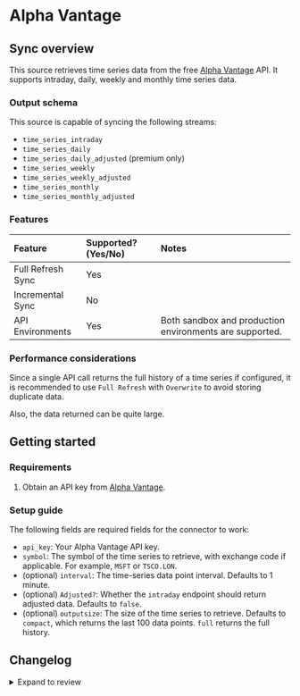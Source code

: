 # Alpha Vantage

## Sync overview

This source retrieves time series data from the free
[Alpha Vantage](https://www.alphavantage.co/) API. It supports intraday, daily,
weekly and monthly time series data.

### Output schema

This source is capable of syncing the following streams:

- `time_series_intraday`
- `time_series_daily`
- `time_series_daily_adjusted` (premium only)
- `time_series_weekly`
- `time_series_weekly_adjusted`
- `time_series_monthly`
- `time_series_monthly_adjusted`

### Features

| Feature           | Supported? \(Yes/No\) | Notes                                                   |
| :---------------- | :-------------------- | :------------------------------------------------------ |
| Full Refresh Sync | Yes                   |                                                         |
| Incremental Sync  | No                    |                                                         |
| API Environments  | Yes                   | Both sandbox and production environments are supported. |

### Performance considerations

Since a single API call returns the full history of a time series if
configured, it is recommended to use `Full Refresh` with `Overwrite` to avoid
storing duplicate data.

Also, the data returned can be quite large.

## Getting started

### Requirements

1. Obtain an API key from [Alpha Vantage](https://www.alphavantage.co/support/#api-key).

### Setup guide

The following fields are required fields for the connector to work:

- `api_key`: Your Alpha Vantage API key.
- `symbol`: The symbol of the time series to retrieve, with exchange code if
  applicable. For example, `MSFT` or `TSCO.LON`.
- (optional) `interval`: The time-series data point interval. Defaults to 1 minute.
- (optional) `Adjusted?`: Whether the `intraday` endpoint should return adjusted
  data. Defaults to `false`.
- (optional) `outputsize`: The size of the time series to retrieve. Defaults to
  `compact`, which returns the last 100 data points. `full` returns the full
  history.

## Changelog

<details>
  <summary>Expand to review</summary>

| Version | Date       | Pull Request                                             | Subject                           |
| :------ | :--------- | :------------------------------------------------------- | :-------------------------------- |
| 0.1.24 | 2024-12-21 | [50204](https://github.com/airbytehq/airbyte/pull/50204) | Update dependencies |
| 0.1.23 | 2024-12-14 | [47113](https://github.com/airbytehq/airbyte/pull/47113) | Starting with this version, the Docker image is now rootless. Please note that this and future versions will not be compatible with Airbyte versions earlier than 0.64 |
| 0.1.22 | 2024-10-12 | [46820](https://github.com/airbytehq/airbyte/pull/46820) | Update dependencies |
| 0.1.21 | 2024-10-05 | [46488](https://github.com/airbytehq/airbyte/pull/46488) | Update dependencies |
| 0.1.20 | 2024-09-28 | [46152](https://github.com/airbytehq/airbyte/pull/46152) | Update dependencies |
| 0.1.19 | 2024-09-21 | [45750](https://github.com/airbytehq/airbyte/pull/45750) | Update dependencies |
| 0.1.18 | 2024-09-14 | [45554](https://github.com/airbytehq/airbyte/pull/45554) | Update dependencies |
| 0.1.17 | 2024-09-07 | [45253](https://github.com/airbytehq/airbyte/pull/45253) | Update dependencies |
| 0.1.16 | 2024-08-31 | [44972](https://github.com/airbytehq/airbyte/pull/44972) | Update dependencies |
| 0.1.15 | 2024-08-24 | [44359](https://github.com/airbytehq/airbyte/pull/44359) | Update dependencies |
| 0.1.14 | 2024-08-12 | [43848](https://github.com/airbytehq/airbyte/pull/43848) | Update dependencies |
| 0.1.13 | 2024-08-10 | [43606](https://github.com/airbytehq/airbyte/pull/43606) | Update dependencies |
| 0.1.12 | 2024-08-03 | [43286](https://github.com/airbytehq/airbyte/pull/43286) | Update dependencies |
| 0.1.11 | 2024-07-27 | [42597](https://github.com/airbytehq/airbyte/pull/42597) | Update dependencies |
| 0.1.10 | 2024-07-20 | [42169](https://github.com/airbytehq/airbyte/pull/42169) | Update dependencies |
| 0.1.9 | 2024-07-13 | [41847](https://github.com/airbytehq/airbyte/pull/41847) | Update dependencies |
| 0.1.8 | 2024-07-10 | [41369](https://github.com/airbytehq/airbyte/pull/41369) | Update dependencies |
| 0.1.7 | 2024-07-09 | [41229](https://github.com/airbytehq/airbyte/pull/41229) | Update dependencies |
| 0.1.6 | 2024-07-06 | [40888](https://github.com/airbytehq/airbyte/pull/40888) | Update dependencies |
| 0.1.5 | 2024-06-25 | [40338](https://github.com/airbytehq/airbyte/pull/40338) | Update dependencies |
| 0.1.4 | 2024-06-21 | [39939](https://github.com/airbytehq/airbyte/pull/39939) | Update dependencies |
| 0.1.3 | 2024-06-04 | [38938](https://github.com/airbytehq/airbyte/pull/38938) | [autopull] Upgrade base image to v1.2.1 |
| 0.1.2 | 2024-05-21 | [38512](https://github.com/airbytehq/airbyte/pull/38512) | [autopull] base image + poetry + up_to_date |
| 0.1.1 | 2022-12-16 | [20564](https://github.com/airbytehq/airbyte/pull/20564) | add quote stream to alpha-vantage |
| 0.1.0 | 2022-10-21 | [18320](https://github.com/airbytehq/airbyte/pull/18320) | New source |

</details>
